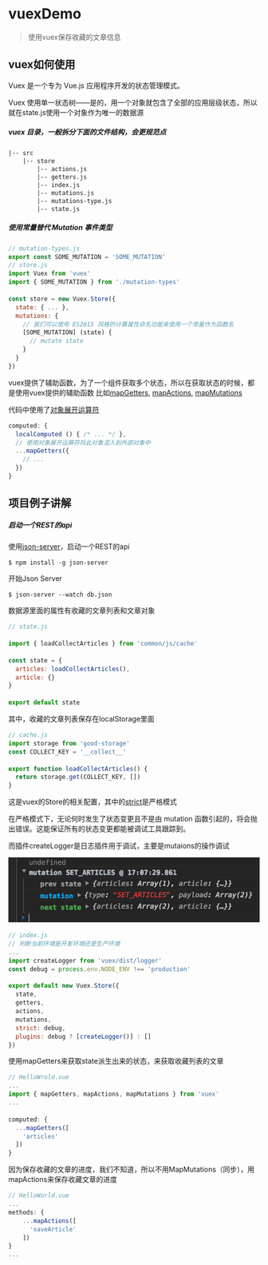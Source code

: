 # vuexDemo

> 使用vuex保存收藏的文章信息

## vuex如何使用


Vuex 是一个专为 Vue.js 应用程序开发的状态管理模式。

Vuex 使用单一状态树——是的，用一个对象就包含了全部的应用层级状态，所以就在state.js使用一个对象作为唯一的数据源


##### vuex 目录，一般拆分下面的文件结构，会更规范点

```
|-- src
    |-- store
        |-- actions.js
        |-- getters.js
        |-- index.js
        |-- mutations.js
        |-- mutations-type.js
        |-- state.js

```

##### 使用常量替代 Mutation 事件类型
```javascript
// mutation-types.js
export const SOME_MUTATION = 'SOME_MUTATION'
// store.js
import Vuex from 'vuex'
import { SOME_MUTATION } from './mutation-types'

const store = new Vuex.Store({
  state: { ... },
  mutations: {
    // 我们可以使用 ES2015 风格的计算属性命名功能来使用一个常量作为函数名
    [SOME_MUTATION] (state) {
      // mutate state
    }
  }
})
```


vuex提供了辅助函数，为了一个组件获取多个状态，所以在获取状态的时候，都是使用vuex提供的辅助函数
比如[mapGetters](https://vuex.vuejs.org/zh-cn/getters.html), [mapActions](https://vuex.vuejs.org/zh-cn/actions.html), [mapMutations](https://vuex.vuejs.org/zh-cn/mutations.html)


代码中使用了[对象展开运算符](https://github.com/tc39/proposal-object-rest-spread)
```javascript
computed: {
  localComputed () { /* ... */ },
  // 使用对象展开运算符将此对象混入到外部对象中
  ...mapGetters({
    // ...
  })
}
```

## 项目例子讲解

##### 启动一个REST的api

使用[json-server](https://github.com/typicode/json-server)，启动一个REST的api

```
$ npm install -g json-server
```

开始Json Server

```
$ json-server --watch db.json
```



数据源里面的属性有收藏的文章列表和文章对象

```javascript
// state.js

import { loadCollectArticles } from 'common/js/cache'

const state = {
  articles: loadCollectArticles(),
  article: {}
}

export default state

```

其中，收藏的文章列表保存在localStorage里面

```javascript
// cache.js
import storage from 'good-storage'
const COLLECT_KEY = '__collect__'

export function loadCollectArticles() {
  return storage.get(COLLECT_KEY, [])
}

```

这是vuex的Store的相关配置，其中的[strict](https://vuex.vuejs.org/zh-cn/strict.html)是严格模式

在严格模式下，无论何时发生了状态变更且不是由 mutation 函数引起的，将会抛出错误。这能保证所有的状态变更都能被调试工具跟踪到。

而插件createLogger是日志插件用于调试，主要是mutaions的操作调试

![](https://github.com/hangxing620/ActionDemo/blob/master/images/demo1.png)

```javascript
// index.js
// 判断当前环境是开发环境还是生产环境
...
import createLogger from 'vuex/dist/logger'
const debug = process.env.NODE_ENV !== 'production'

export default new Vuex.Store({
  state,
  getters,
  actions,
  mutations,
  strict: debug,
  plugins: debug ? [createLogger()] : []
})
```

使用mapGetters来获取state派生出来的状态，来获取收藏列表的文章

```javascript
// HelloWrold.vue
...
import { mapGetters, mapActions, mapMutations } from 'vuex'
...

computed: {
  ...mapGetters([
    'articles'
  ])
}

```

因为保存收藏的文章的进度，我们不知道，所以不用MapMutations（同步），用mapActions来保存收藏文章的进度

```javascript
// HelloWorld.vue
...
methods: {
    ...mapActions([
      'saveArticle'
    ])
}
...

```
